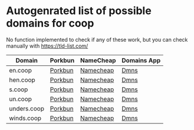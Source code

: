 # Autogenrated list of possible domains for coop

No function implemented to check if any of these work, but you can check manually with https://tld-list.com/

| Domain | Porkbun | NameCheap | Domains App |
|---|---|---|---|
| en.coop | [Porkbun](https://porkbun.com/checkout/search?prb=e814663da1&tlds=&idnLanguage=&search=search&q=en.coop) | [Namecheap](https://www.namecheap.com/domains/registration/results/?domain=en.coop) | [Dmns](https://dmns.app/domains?q=en.coop) |
| hen.coop | [Porkbun](https://porkbun.com/checkout/search?prb=e814663da1&tlds=&idnLanguage=&search=search&q=hen.coop) | [Namecheap](https://www.namecheap.com/domains/registration/results/?domain=hen.coop) | [Dmns](https://dmns.app/domains?q=hen.coop) |
| s.coop | [Porkbun](https://porkbun.com/checkout/search?prb=e814663da1&tlds=&idnLanguage=&search=search&q=s.coop) | [Namecheap](https://www.namecheap.com/domains/registration/results/?domain=s.coop) | [Dmns](https://dmns.app/domains?q=s.coop) |
| un.coop | [Porkbun](https://porkbun.com/checkout/search?prb=e814663da1&tlds=&idnLanguage=&search=search&q=un.coop) | [Namecheap](https://www.namecheap.com/domains/registration/results/?domain=un.coop) | [Dmns](https://dmns.app/domains?q=un.coop) |
| unders.coop | [Porkbun](https://porkbun.com/checkout/search?prb=e814663da1&tlds=&idnLanguage=&search=search&q=unders.coop) | [Namecheap](https://www.namecheap.com/domains/registration/results/?domain=unders.coop) | [Dmns](https://dmns.app/domains?q=unders.coop) |
| winds.coop | [Porkbun](https://porkbun.com/checkout/search?prb=e814663da1&tlds=&idnLanguage=&search=search&q=winds.coop) | [Namecheap](https://www.namecheap.com/domains/registration/results/?domain=winds.coop) | [Dmns](https://dmns.app/domains?q=winds.coop) |
